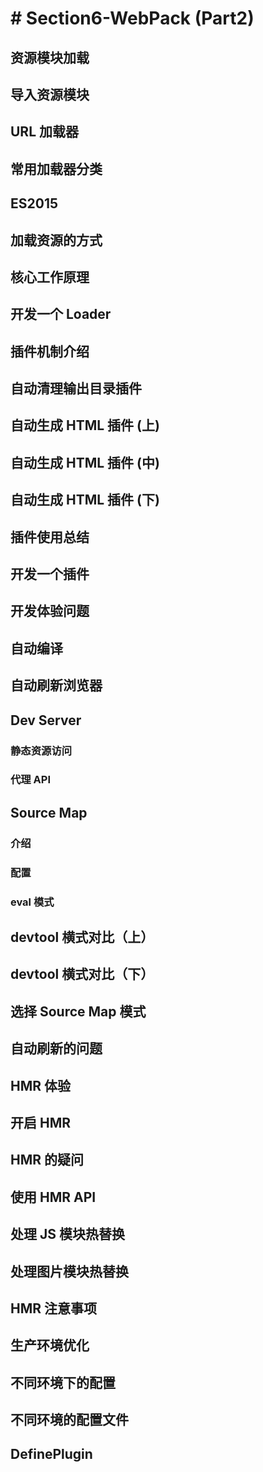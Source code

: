 # # Section6-WebPack (Part2)

## 资源模块加载

## 导入资源模块

## URL 加载器

## 常用加载器分类

## ES2015

## 加载资源的方式

## 核心工作原理

## 开发一个 Loader

## 插件机制介绍

## 自动清理输出目录插件

## 自动生成 HTML 插件 (上)

## 自动生成 HTML 插件 (中)

## 自动生成 HTML 插件 (下)

## 插件使用总结

## 开发一个插件

## 开发体验问题

## 自动编译

## 自动刷新浏览器

## Dev Server

### 静态资源访问

### 代理 API

## Source Map

### 介绍

### 配置

### eval 模式

## devtool 横式对比（上）

## devtool 横式对比（下）

## 选择 Source Map 模式

## 自动刷新的问题

## HMR 体验

## 开启 HMR

## HMR 的疑问

## 使用 HMR API

## 处理 JS 模块热替换

## 处理图片模块热替换

## HMR 注意事项

## 生产环境优化

## 不同环境下的配置

## 不同环境的配置文件

## DefinePlugin

##
